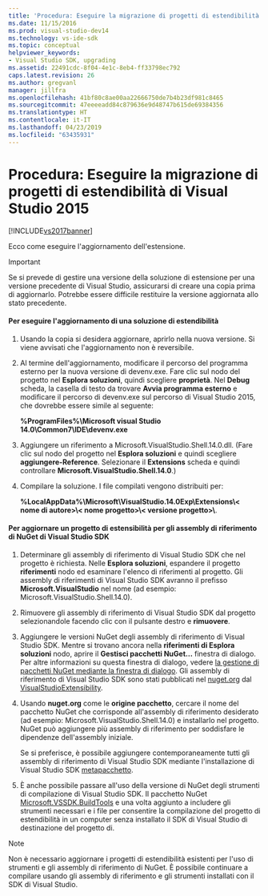 ```yaml
---
title: 'Procedura: Eseguire la migrazione di progetti di estendibilità di Visual Studio 2015 | Microsoft Docs'
ms.date: 11/15/2016
ms.prod: visual-studio-dev14
ms.technology: vs-ide-sdk
ms.topic: conceptual
helpviewer_keywords:
- Visual Studio SDK, upgrading
ms.assetid: 22491cdc-8f04-4e1c-8eb4-ff33798ec792
caps.latest.revision: 26
ms.author: gregvanl
manager: jillfra
ms.openlocfilehash: 41bf80c8ae00aa22666750de7b4b23df981c8465
ms.sourcegitcommit: 47eeeeadd84c879636e9d48747b615de69384356
ms.translationtype: HT
ms.contentlocale: it-IT
ms.lasthandoff: 04/23/2019
ms.locfileid: "63435931"
---
```

# <a name="how-to-migrate-extensibility-projects-to-visual-studio-2015"></a>Procedura: Eseguire la migrazione di progetti di estendibilità di Visual Studio 2015
[!INCLUDE[vs2017banner](../includes/vs2017banner.md)]

Ecco come eseguire l'aggiornamento dell'estensione.  
  
> [!IMPORTANT]
> Se si prevede di gestire una versione della soluzione di estensione per una versione precedente di Visual Studio, assicurarsi di creare una copia prima di aggiornarlo. Potrebbe essere difficile restituire la versione aggiornata allo stato precedente.  
  
#### <a name="to-upgrade-an-extensibility-solution"></a>Per eseguire l'aggiornamento di una soluzione di estendibilità  
  
1. Usando la copia si desidera aggiornare, aprirlo nella nuova versione. Si viene avvisati che l'aggiornamento non è reversibile.  
  
2. Al termine dell'aggiornamento, modificare il percorso del programma esterno per la nuova versione di devenv.exe. Fare clic sul nodo del progetto nel **Esplora soluzioni**, quindi scegliere **proprietà**. Nel **Debug** scheda, la casella di testo da trovare **Avvia programma esterno** e modificare il percorso di devenv.exe sul percorso di Visual Studio 2015, che dovrebbe essere simile al seguente:  
  
     **%ProgramFiles%\Microsoft visual Studio 14.0\Common7\IDE\devenv.exe**  
  
3. Aggiungere un riferimento a Microsoft.VisualStudio.Shell.14.0.dll. (Fare clic sul nodo del progetto nel **Esplora soluzioni** e quindi scegliere **aggiungere-Reference**. Selezionare il **Extensions** scheda e quindi controllare **Microsoft.VisualStudio.Shell.14.0**.)  
  
4. Compilare la soluzione. I file compilati vengono distribuiti per:  
  
     **%LocalAppData%\Microsoft\VisualStudio.14.0Exp\Extensions\\< nome di autore\>\\< nome progetto\>\\< versione progetto\>\\**.  
  
#### <a name="to-update-an-extensibility-project-to-nuget-vs-sdk-reference-assemblies"></a>Per aggiornare un progetto di estensibilità per gli assembly di riferimento di NuGet di Visual Studio SDK  
  
1. Determinare gli assembly di riferimento di Visual Studio SDK che nel progetto è richiesta.  Nelle **Esplora soluzioni**, espandere il progetto **riferimenti** nodo ed esaminare l'elenco di riferimenti al progetto.  Gli assembly di riferimenti di Visual Studio SDK avranno il prefisso **Microsoft.VisualStudio** nel nome (ad esempio: Microsoft.VisualStudio.Shell.14.0).  
  
2. Rimuovere gli assembly di riferimento di Visual Studio SDK dal progetto selezionandole facendo clic con il pulsante destro e **rimuovere**.  
  
3. Aggiungere le versioni NuGet degli assembly di riferimento di Visual Studio SDK.  Mentre si trovano ancora nella **riferimenti di Esplora soluzioni** nodo, aprire il **Gestisci pacchetti NuGet...** finestra di dialogo.  Per altre informazioni su questa finestra di dialogo, vedere [la gestione di pacchetti NuGet mediante la finestra di dialogo](http://docs.nuget.org/Consume/Package-Manager-Dialog). Gli assembly di riferimento di Visual Studio SDK sono stati pubblicati nel [nuget.org](http://www.nuget.org) dal [VisualStudioExtensibility](http://www.nuget.org/profiles/VisualStudioExtensibility).  
  
4. Usando **nuget.org** come le **origine pacchetto**, cercare il nome del pacchetto NuGet che corrisponde all'assembly di riferimento desiderato (ad esempio: Microsoft.VisualStudio.Shell.14.0) e installarlo nel progetto.  NuGet può aggiungere più assembly di riferimento per soddisfare le dipendenze dell'assembly iniziale.  
  
     Se si preferisce, è possibile aggiungere contemporaneamente tutti gli assembly di riferimento di Visual Studio SDK mediante l'installazione di Visual Studio SDK [metapacchetto](http://www.nuget.org/packages/VSSDK_Reference_Assemblies).  
  
5. È anche possibile passare all'uso della versione di NuGet degli strumenti di compilazione di Visual Studio SDK. Il pacchetto NuGet [Microsoft.VSSDK.BuildTools](http://www.nuget.org/packages/Microsoft.VSSDK.BuildTools) e una volta aggiunto a includere gli strumenti necessari e i file per consentire la compilazione del progetto di estendibilità in un computer senza installato il SDK di Visual Studio di destinazione del progetto di.  
  
> [!NOTE]
> Non è necessario aggiornare i progetti di estendibilità esistenti per l'uso di strumenti e gli assembly di riferimento di NuGet.  È possibile continuare a compilare usando gli assembly di riferimento e gli strumenti installati con il SDK di Visual Studio.
